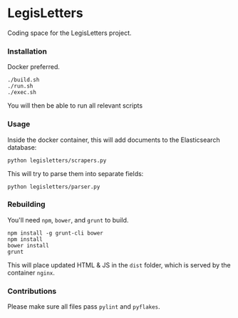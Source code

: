 # LegisLetters

Coding space for the LegisLetters project.

### Installation

Docker preferred.

    ./build.sh
    ./run.sh
    ./exec.sh

You will then be able to run all relevant scripts

### Usage

Inside the docker container, this will add documents to the Elasticsearch
database:

    python legisletters/scrapers.py

This will try to parse them into separate fields:

    python legisletters/parser.py

### Rebuilding

You'll need `npm`, `bower`, and `grunt` to build.

    npm install -g grunt-cli bower
    npm install
    bower install
    grunt

This will place updated HTML & JS in the `dist` folder, which is served by the
container `nginx`.

### Contributions

Please make sure all files pass `pylint` and `pyflakes`.

